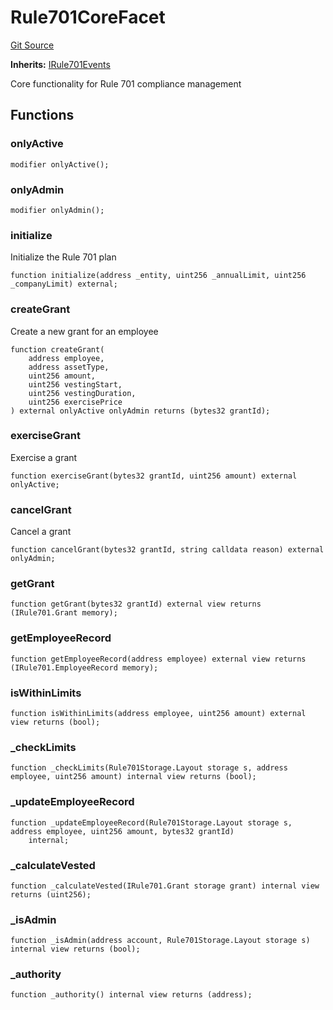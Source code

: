 # Rule701CoreFacet
[Git Source](https://github.com/capsign/protocol/blob/dfa6820124c5610a6bfa06329447dbae7c24bc0a/src/Compensation/rule701/facets/Rule701CoreFacet.sol)

**Inherits:**
[IRule701Events](/src/Compensation/rule701/interfaces/IRule701Events.sol/interface.IRule701Events.md)

Core functionality for Rule 701 compliance management


## Functions
### onlyActive


```solidity
modifier onlyActive();
```

### onlyAdmin


```solidity
modifier onlyAdmin();
```

### initialize

Initialize the Rule 701 plan


```solidity
function initialize(address _entity, uint256 _annualLimit, uint256 _companyLimit) external;
```

### createGrant

Create a new grant for an employee


```solidity
function createGrant(
    address employee,
    address assetType,
    uint256 amount,
    uint256 vestingStart,
    uint256 vestingDuration,
    uint256 exercisePrice
) external onlyActive onlyAdmin returns (bytes32 grantId);
```

### exerciseGrant

Exercise a grant


```solidity
function exerciseGrant(bytes32 grantId, uint256 amount) external onlyActive;
```

### cancelGrant

Cancel a grant


```solidity
function cancelGrant(bytes32 grantId, string calldata reason) external onlyAdmin;
```

### getGrant


```solidity
function getGrant(bytes32 grantId) external view returns (IRule701.Grant memory);
```

### getEmployeeRecord


```solidity
function getEmployeeRecord(address employee) external view returns (IRule701.EmployeeRecord memory);
```

### isWithinLimits


```solidity
function isWithinLimits(address employee, uint256 amount) external view returns (bool);
```

### _checkLimits


```solidity
function _checkLimits(Rule701Storage.Layout storage s, address employee, uint256 amount) internal view returns (bool);
```

### _updateEmployeeRecord


```solidity
function _updateEmployeeRecord(Rule701Storage.Layout storage s, address employee, uint256 amount, bytes32 grantId)
    internal;
```

### _calculateVested


```solidity
function _calculateVested(IRule701.Grant storage grant) internal view returns (uint256);
```

### _isAdmin


```solidity
function _isAdmin(address account, Rule701Storage.Layout storage s) internal view returns (bool);
```

### _authority


```solidity
function _authority() internal view returns (address);
```

